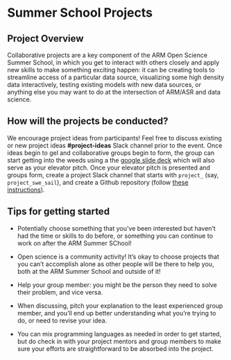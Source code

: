# Summer School Projects

## Project Overview
Collaborative projects are a key component of the ARM Open Science Summer School, in which you get to interact with others closely and apply new skills to make something exciting happen: it can be creating tools to streamline access of a particular data source, visualizing some high density data interactively, testing existing models with new data sources, or anything else you may want to do at the intersection of ARM/ASR and data science.

## How will the projects be conducted?
We encourage project ideas from participants! Feel free to discuss existing or new project ideas **#project-ideas** Slack channel prior to the event. Once ideas begin to gel and collaborative groups begin to form, the group can start getting into the weeds using a the [google slide deck](https://docs.google.com/presentation/d/1P32XxCx3RCGYFbITZgxormASNd0v2yvUezffX7pqg5g/edit?usp=sharing) which will also serve as your elevator pitch. Once your elevator pitch is presented and groups form, create a project Slack channel that starts with `project_` (say, `project_swe_sail`), and create a Github repository (follow [these instructions](https://github.com/ProjectPythia/.github/blob/main/.github/CONTRIBUTING.md)).

## Tips for getting started
- Potentially choose something that you’ve been interested but haven’t had the time or skills to do before, or something you can continue to work on after the ARM Summer SChool!

- Open science is a community activity! It’s okay to choose projects that you can’t accomplish alone as other people will be there to help you, both at the ARM Summer School and outside of it!

- Help your group member: you might be the person they need to solve their problem, and vice versa.

- When discussing, pitch your explanation to the least experienced group member, and you’ll end up better understanding what you’re trying to do, or need to revise your idea.

- You can mix programming languages as needed in order to get started, but do check in with your project mentors and group members to make sure your efforts are straightforward to be absorbed into the project.
